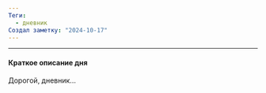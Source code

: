 ```yaml
---
Теги:
  - дневник
Создал заметку: "2024-10-17"
---
```

---
#### Краткое описание дня

Дорогой, дневник...


